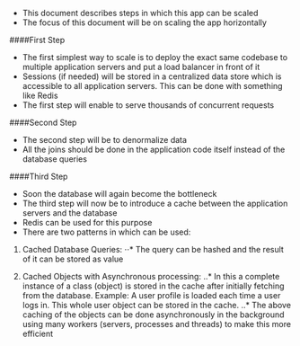 * This document describes steps in which this app can be scaled
* The focus of this document will be on scaling the app horizontally

####First Step
* The first simplest way to scale is to deploy the exact same codebase 
to multiple application servers and put a load balancer in front of it 
* Sessions (if needed) will be stored in a centralized data store which is accessible to all application servers. 
This can be done with something like Redis
* The first step will enable to serve thousands of concurrent requests

####Second Step
* The second step will be to denormalize data
* All the joins should be done in the application code itself instead of the database queries

####Third Step
* Soon the database will again become the bottleneck
* The third step will now be to introduce a cache between the application servers and the database
* Redis can be used for this purpose
* There are two patterns in which can be used:

1. Cached Database Queries:
⋅⋅* The query can be hashed and the result of it can be stored as value

2. Cached Objects with Asynchronous processing:
..* In this a complete instance of a class (object) is stored in the cache 
after initially fetching from the database.
Example: A user profile is loaded each time a user logs in.
This whole user object can be stored in the cache.
..* The above caching of the objects can be done asynchronously in the 
background using many workers (servers, processes and threads) to make 
this more efficient